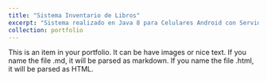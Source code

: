 ```yaml
---
title: "Sistema Inventario de Libros"
excerpt: "Sistema realizado en Java 8 para Celulares Android con Servidor LAMP<br/><img src='/images/500x300.png'>"
collection: portfolio
---
```


This is an item in your portfolio. It can be have images or nice text. If you name the file .md, it will be parsed as markdown. If you name the file .html, it will be parsed as HTML. 
